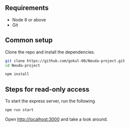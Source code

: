 ## Requirements

* Node 8 or above
* Git

## Common setup
Clone the repo and install the dependencies.

```bash
git clone https://github.com/gokul-00/Neuda-project.git
cd Neuda-project
```

```bash
npm install
```

## Steps for read-only access

To start the express server, run the following

```bash
npm run start
```

Open [http://localhost:3000](http://localhost:3000) and take a look around.